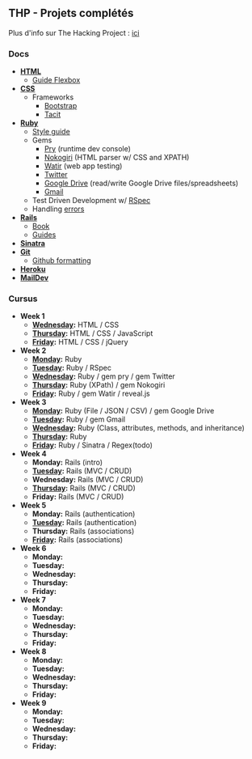 ## THP - Projets complétés

Plus d'info sur The Hacking Project : [ici](http://www.thehackingproject.org/)

### Docs

- **[HTML](https://developer.mozilla.org/en-US/docs/Web/HTML/Reference)**
  - [Guide Flexbox](https://openclassrooms.com/courses/apprenez-a-creer-votre-site-web-avec-html5-et-css3/la-mise-en-page-avec-flexbox)
- **[CSS](https://developer.mozilla.org/en-US/docs/Web/CSS/Reference)**
  - Frameworks
    - [Bootstrap](http://getbootstrap.com/)
    - [Tacit](https://github.com/yegor256/tacit)
- **[Ruby](http://ruby-doc.org/core-2.4.2/)**
  - [Style guide](https://github.com/bbatsov/ruby-style-guide)
  - Gems
    - [Pry](https://github.com/pry/pry/wiki) (runtime dev console)
    - [Nokogiri](http://www.rubydoc.info/github/sparklemotion/nokogiri) (HTML parser w/ CSS and XPATH)
    - [Watir](http://watir.com/guides/) (web app testing)
    - [Twitter](http://www.rubydoc.info/gems/twitter)
    - [Google Drive](https://github.com/gimite/google-drive-ruby) (read/write Google Drive files/spreadsheets)
    - [Gmail](https://github.com/gmailgem/gmail)
  - Test Driven Development w/ [RSpec](http://blog.teamtreehouse.com/an-introduction-to-rspec)
  - Handling [errors](http://blog.honeybadger.io/a-beginner-s-guide-to-exceptions-in-ruby/)
- **[Rails](http://api.rubyonrails.org/)**
  - [Book](https://www.railstutorial.org/book)
  - [Guides](http://guides.rubyonrails.org/index.html)
- **[Sinatra](http://www.sinatrarb.com/configuration.html)**
- **[Git](https://git-scm.com/docs)**
  - [Github formatting](https://help.github.com/articles/basic-writing-and-formatting-syntax/)
- **[Heroku](https://www.theodinproject.com/courses/ruby-on-rails/lessons/deployment)**
- **[MailDev](http://danfarrelly.nyc/MailDev/)**

### Cursus

- **Week 1**
  - **[Wednesday](https://github.com/karnoult/The_Hacking_Project/tree/master/Week_1/03_WED):** HTML / CSS
  - **[Thursday](https://github.com/karnoult/The_Hacking_Project/tree/master/Week_1/04_THU):** HTML / CSS / JavaScript
  - **[Friday](https://github.com/karnoult/The_Hacking_Project/tree/master/Week_1/05_FRI):** HTML / CSS / jQuery
- **Week 2**
  - **[Monday](https://github.com/karnoult/The_Hacking_Project/tree/master/Week_2/01_MON):** Ruby
  - **[Tuesday](https://github.com/karnoult/The_Hacking_Project/tree/master/Week_2/02_TUE):** Ruby / RSpec
  - **[Wednesday](https://github.com/karnoult/The_Hacking_Project/tree/master/Week_2/03_WED):** Ruby / gem pry / gem Twitter
  - **[Thursday](https://github.com/karnoult/The_Hacking_Project/tree/master/Week_2/04_THU):** Ruby (XPath) / gem Nokogiri
  - **[Friday](https://github.com/karnoult/The_Hacking_Project/tree/master/Week_2/05_FRI):** Ruby / gem Watir / reveal.js
- **Week 3**
  - **[Monday](https://github.com/karnoult/The_Hacking_Project/tree/master/Week_3/01_MON):** Ruby (File / JSON / CSV) / gem Google Drive
  - **[Tuesday](https://github.com/karnoult/The_Hacking_Project/tree/master/Week_3/02_TUE):** Ruby / gem Gmail
  - **[Wednesday](https://github.com/karnoult/The_Hacking_Project/tree/master/Week_3/03_WED):** Ruby (Class, attributes, methods, and inheritance)
  - **[Thursday](https://github.com/karnoult/The_Hacking_Project/tree/master/Week_3/04_THU):** Ruby
  - **[Friday](https://github.com/karnoult/The_Hacking_Project/tree/master/Week_3/05_FRI):** Ruby / Sinatra / Regex(todo)
- **Week 4**
  - **Monday:** Rails (intro)
  - **[Tuesday](https://github.com/karnoult/The_Hacking_Project/tree/master/Week_2/01_MON):** Rails (MVC / CRUD)
  - **Wednesday:** Rails (MVC / CRUD)
  - **[Thursday](https://github.com/karnoult/The_Hacking_Project/tree/master/Week_4/04_THU):** Rails (MVC / CRUD)
  - **Friday:** Rails (MVC / CRUD)
- **Week 5**
  - **Monday:**  Rails (authentication)
  - **[Tuesday](https://github.com/karnoult/The_Hacking_Project/tree/master/Week_5/02_TUE):** Rails (authentication)
  - **Thursday:** Rails (associations)
  - **[Friday](https://github.com/karnoult/The_Hacking_Project/tree/master/Week_5/02_FRI):** Rails (associations)
- **Week 6**
  - **Monday:** 
  - **Tuesday:** 
  - **Wednesday:** 
  - **Thursday:** 
  - **Friday:** 
- **Week 7**
  - **Monday:** 
  - **Tuesday:** 
  - **Wednesday:** 
  - **Thursday:** 
  - **Friday:** 
- **Week 8**
  - **Monday:** 
  - **Tuesday:** 
  - **Wednesday:** 
  - **Thursday:** 
  - **Friday:** 
- **Week 9**
  - **Monday:** 
  - **Tuesday:** 
  - **Wednesday:** 
  - **Thursday:** 
  - **Friday:** 
